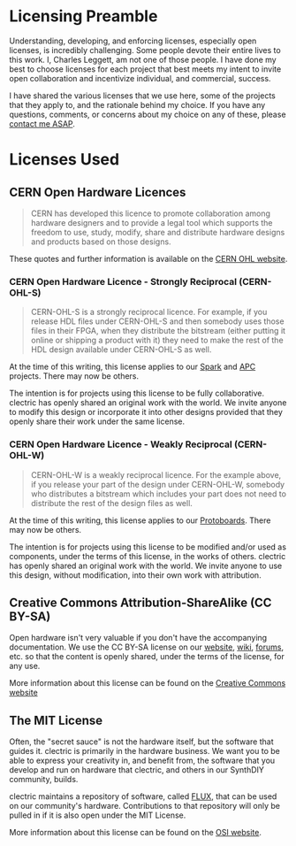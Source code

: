 # Licensing Preamble
Understanding, developing, and enforcing licenses, especially open licenses, is incredibly challenging. Some people devote their entire lives to this work. I, Charles Leggett,  am not one of those people. I have done my best to choose licenses for each project that best meets my intent to invite open collaboration and incentivize individual, and commercial, success.

I have shared the various licenses that we use here, some of the projects that they apply to, and the rationale behind my choice. If you have any questions, comments, or concerns about my choice on any of these, please [contact me ASAP](mailto:licensing@clectric.diy).
# Licenses Used

## CERN Open Hardware Licences
> CERN has developed this licence to promote collaboration among hardware designers and to provide a legal tool which supports the freedom to use, study, modify, share and distribute hardware designs and products based on those designs.

These quotes and further information is available on the [CERN OHL website](https://gitlab.com/ohwr/project/cernohl/-/wikis/Documents/CERN-OHL-version-2).
### CERN Open Hardware Licence - Strongly Reciprocal (CERN-OHL-S)
> CERN-OHL-S is a strongly reciprocal licence. For example, if you release HDL files under CERN-OHL-S and then somebody uses those files in their FPGA, when they distribute the bitstream (either putting it online or shipping a product with it) they need to make the rest of the HDL design available under CERN-OHL-S as well.

At the time of this writing, this license applies to our [Spark](https://github.com/clectric-diy/Spark-AE) and [APC](https://github.com/clectric-diy/APC-AE) projects. There may now be others.

The intention is for projects using this license to be fully collaborative. clectric has openly shared an original work with the world. We invite anyone to modify this design or incorporate it into other designs provided that they openly share their work under the same license.
### CERN Open Hardware Licence - Weakly Reciprocal (CERN-OHL-W)
> CERN-OHL-W is a weakly reciprocal licence. For the example above, if you release your part of the design under CERN-OHL-W, somebody who distributes a bitstream which includes your part does not need to distribute the rest of the design files as well.

At the time of this writing, this license applies to our [Protoboards](https://github.com/clectric-diy/Protoboards-AE). There may now be others.

The intention is for projects using this license to be modified and/or used as components, under the terms of this license, in the works of others. clectric has openly shared an original work with the world. We invite anyone to use this design, without modification, into their own work with attribution.
## Creative Commons Attribution-ShareAlike (CC BY-SA)
Open hardware isn't very valuable if you don't have the accompanying documentation. We use the CC BY-SA license on our [website](https://github.com/clectric-diy/clectric-diy.github.io), [wiki](https://github.com/clectric-diy/clectric-diy.github.io/wiki), [forums](https://github.com/orgs/clectric-diy/discussions), etc. so that the content is openly shared, under the terms of the license, for any use.

More information about this license can be found on the [Creative Commons website](https://creativecommons.org/licenses/by-sa/4.0/)
## The MIT License
Often, the "secret sauce" is not the hardware itself, but the software that guides it. clectric is primarily in the hardware business. We want you to be able to express your creativity in, and benefit from, the software that you develop and run on hardware that clectric, and others in our SynthDIY community, builds.

clectric maintains a repository of software, called [FLUX](https://github.com/clectric-diy/FLUX), that can be used on our community's hardware. Contributions to that repository will only be pulled in if it is also open under the MIT License.

More information about this license can be found on the [OSI website](https://opensource.org/license/mit).